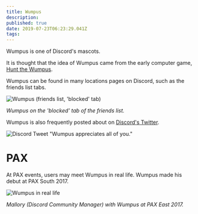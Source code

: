 ```yaml
---
title: Wumpus
description: 
published: true
date: 2019-07-23T06:23:29.041Z
tags: 
---
```


Wumpus is one of Discord's mascots.

It is thought that the idea of Wumpus came from the early computer game, [Hunt the Wumpus](https://en.wikipedia.org/wiki/Hunt_the_Wumpus).

Wumpus can be found in many locations pages on Discord, such as the friends list tabs.

![Wumpus (friends list, 'blocked' tab)](https://i.imgur.com/NFg8NKl.jpg)

*Wumpus on the 'blocked' tab of the friends list.*

Wumpus is also frequently posted about on [Discord's Twitter](https://twitter.com/discordapp).

![Discord Tweet "Wumpus appreciates all of you."](https://i.imgur.com/9rsvKZ8.png)
# PAX
At PAX events, users may meet Wumpus in real life. Wumpus made his debut at PAX South 2017.

![Wumpus in real life](http://i.imgur.com/afGy7sg.jpg?1)

*Mallory (Discord Community Manager) with Wumpus at PAX East 2017.*